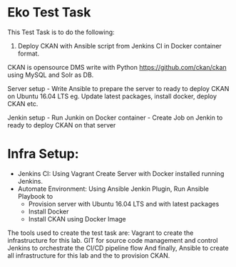 # Eko Test Task
This Test Task is to do the following: 

1. Deploy CKAN with Ansible script from Jenkins CI in Docker container format.

CKAN is opensource DMS write with Python https://github.com/ckan/ckan using MySQL and Solr as DB. 

Server setup
	- Write Ansible to prepare the server to ready to deploy CKAN on Ubuntu 16.04 LTS eg. Update latest packages, install docker, deploy CKAN etc.
	
Jenkin setup
	- Run Junkin on Docker container
	- Create Job on Jenkin to ready to deploy CKAN on that server


# Infra Setup:  
- Jenkins CI: Using Vagrant Create Server with Docker installed running Jenkins.
- Automate Environment: Using Ansible Jenkin Plugin, Run Ansible Playbook to
	- Provision server with Ubuntu 16.04 LTS and with latest packages
	- Install Docker
 	- Install CKAN using Docker Image

The tools used to create the test task are:
Vagrant to create the infrastructure for this lab.
GIT for source code management and control
Jenkins to orchestrate the CI/CD pipeline flow
And finally, Ansible to create all infrastructure for this lab and the to provision CKAN.
